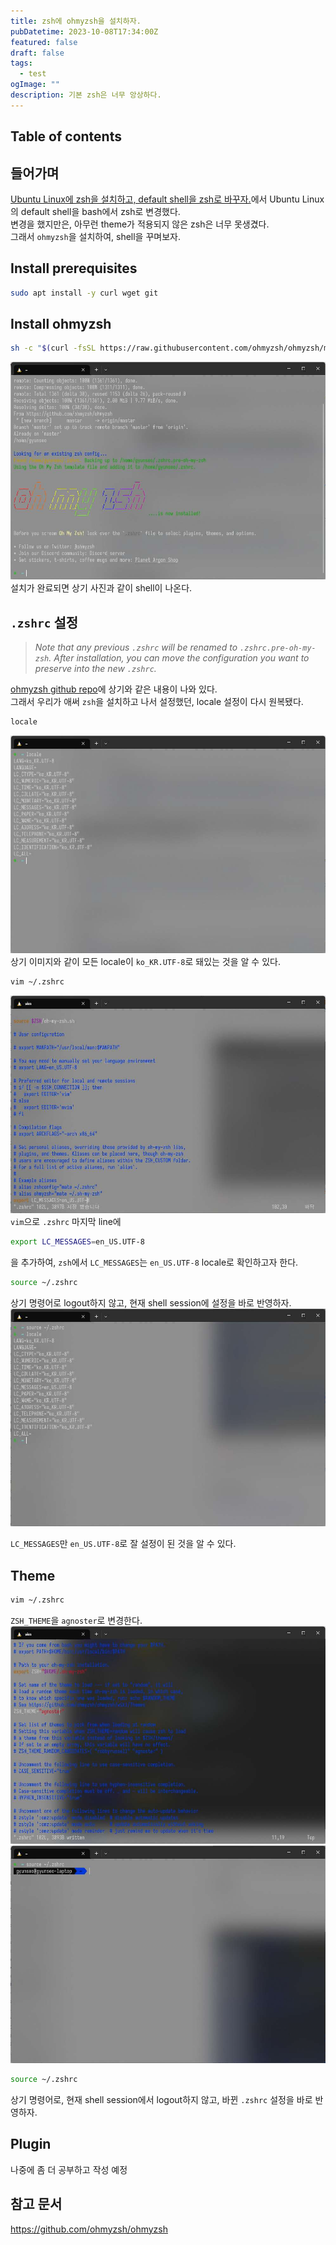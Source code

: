 ```yaml
---
title: zsh에 ohmyzsh을 설치하자.
pubDatetime: 2023-10-08T17:34:00Z
featured: false
draft: false
tags:
  - test
ogImage: ""
description: 기본 zsh은 너무 앙상하다.
---
```


## Table of contents

## 들어가며

[Ubuntu Linux에 zsh을 설치하고, default shell을 zsh로 바꾸자.](install-zsh-on-ubuntu-linux.md)에서 Ubuntu Linux의 default shell을 bash에서 zsh로 변경했다.  
변경을 했지만은, 아무런 theme가 적용되지 않은 zsh은 너무 못생겼다.  
그래서 `ohmyzsh`을 설치하여, shell을 꾸며보자.

## Install prerequisites

```zsh
sudo apt install -y curl wget git
```

## Install ohmyzsh

```zsh
sh -c "$(curl -fsSL https://raw.githubusercontent.com/ohmyzsh/ohmyzsh/master/tools/install.sh)"
```

![](/src/assets/image/install-ohmyzsh-on-zsh-1696755087617.jpeg)
설치가 완료되면 상기 사진과 같이 shell이 나온다.

## `.zshrc` 설정

> _Note that any previous `.zshrc` will be renamed to `.zshrc.pre-oh-my-zsh`.
> After installation, you can move the configuration you want to preserve into the new `.zshrc`._

[ohmyzsh github repo](https://github.com/ohmyzsh/ohmyzsh)에 상기와 같은 내용이 나와 있다.  
그래서 우리가 애써 `zsh`을 설치하고 나서 설정했던, locale 설정이 다시 원복됐다.

```zsh
locale
```

![](/src/assets/image/install-ohmyzsh-on-zsh-1696755283145.jpeg)
상기 이미지와 같이 모든 locale이 `ko_KR.UTF-8`로 돼있는 것을 알 수 있다.

```zsh
vim ~/.zshrc
```

![](/src/assets/image/install-ohmyzsh-on-zsh-1696755380622.jpeg)
`vim`으로 `.zshrc` 마지막 line에

```zsh
export LC_MESSAGES=en_US.UTF-8
```

을 추가하여, `zsh`에서 `LC_MESSAGES`는 `en_US.UTF-8` locale로 확인하고자 한다.

```zsh
source ~/.zshrc
```

상기 명령어로 logout하지 않고, 현재 shell session에 설정을 바로 반영하자.
![](/src/assets/image/install-ohmyzsh-on-zsh-1696755481464.jpeg)

`LC_MESSAGES`만 `en_US.UTF-8`로 잘 설정이 된 것을 알 수 있다.

## Theme

```zsh
vim ~/.zshrc
```

`ZSH_THEME`을 `agnoster`로 변경한다.
![](/src/assets/image/install-ohmyzsh-on-zsh-1696755659805.jpeg)
![](/src/assets/image/install-ohmyzsh-on-zsh-1696755690229.jpeg)

```zsh
source ~/.zshrc
```

상기 명령어로, 현재 shell session에서 logout하지 않고, 바뀐 `.zshrc` 설정을 바로 반영하자.

## Plugin

나중에 좀 더 공부하고 작성 예정

## 참고 문서

<https://github.com/ohmyzsh/ohmyzsh>

